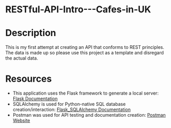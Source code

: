 # RESTful-API-Intro---Cafes-in-UK

# Description
This is my first attempt at creating an API that conforms to REST principles. The data is made up so please use this project as a template and disregard the actual data.

# Resources
* This application uses the Flask framework to generate a local server: [Flask Documentation](https://flask.palletsprojects.com/en/2.2.x/)
* SQLAlchemy is used for Python-native SQL database creation/interaction: [Flask_SQLAlchemy Documentation](https://flask-sqlalchemy.palletsprojects.com/en/3.0.x/)
* Postman was used for API testing and documentation creation: [Postman Website](https://www.postman.com/downloads/)

